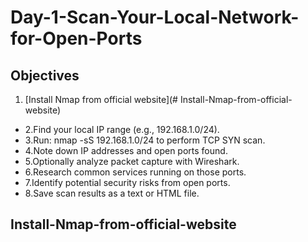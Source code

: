 # Day-1-Scan-Your-Local-Network-for-Open-Ports

## Objectives
 1. [Install Nmap from official website](# Install-Nmap-from-official-website)
- 2.Find your local IP range (e.g., 192.168.1.0/24).
- 3.Run: nmap -sS 192.168.1.0/24 to perform TCP SYN scan.
- 4.Note down IP addresses and open ports found.
- 5.Optionally analyze packet capture with Wireshark.
- 6.Research common services running on those ports.
- 7.Identify potential security risks from open ports.
- 8.Save scan results as a text or HTML file.
  
 ## Install-Nmap-from-official-website
